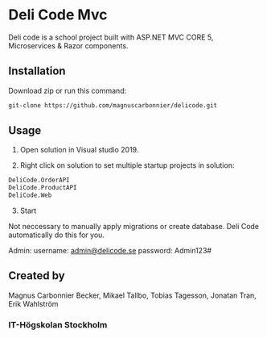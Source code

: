 # Deli Code Mvc

Deli code is a school project built with ASP.NET MVC CORE 5, Microservices & Razor components.

## Installation

Download zip or run this command:

```bash
git-clone https://github.com/magnuscarbonnier/delicode.git
```

## Usage

1. Open solution in Visual studio 2019. 

2. Right click on solution to set multiple startup projects in solution:
```python
DeliCode.OrderAPI
DeliCode.ProductAPI
DeliCode.Web
```
3. Start

Not neccessary to manually apply migrations or create database. Deli Code automatically do this for you.

Admin:
username: admin@delicode.se
password: Admin123#



## Created by
Magnus Carbonnier Becker, Mikael Tallbo, Tobias Tagesson, Jonatan Tran, Erik Wahlström
### IT-Högskolan Stockholm

